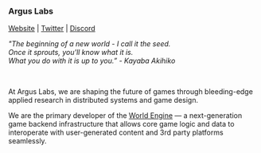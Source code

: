 ### Argus Labs
[Website](https://argus.gg/) | [Twitter](https://twitter.com/ArgusLabs_)  | [Discord](https://discord.gg/arguslabs)

_"The beginning of a new world - I call it the seed.<br>
Once it sprouts, you'll know what it is.<br>
What you do with it is up to you.” - Kayaba Akihiko_

<br>

At Argus Labs, we are shaping the future of games through bleeding-edge applied research in distributed systems and game design. 

We are the primary developer of the [World Engine](https://github.com/argus-labs/world-engine) — a next-generation game backend infrastructure that allows core game logic and data to interoperate with user-generated content and 3rd party platforms seamlessly.
